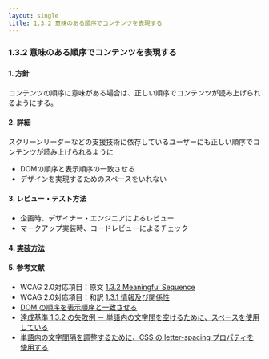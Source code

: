 ```yaml
---
layout: single
title: 1.3.2 意味のある順序でコンテンツを表現する
---
```


### 1.3.2 意味のある順序でコンテンツを表現する

#### 1. 方針
コンテンツの順序に意味がある場合は、正しい順序でコンテンツが読み上げられるようにする。

#### 2. 詳細
スクリーンリーダーなどの支援技術に依存しているユーザーにも正しい順序でコンテンツが読み上げられるように

- DOMの順序と表示順序の一致させる
- デザインを実現するためのスペースをいれない

#### 3. レビュー・テスト方法  
- 企画時、デザイナー・エンジニアによるレビュー
- マークアップ実装時、コードレビューによるチェック

#### 4. [実装方法](/src/html/1/3/2.md)


#### 5. 参考文献
- WCAG 2.0対応項目：原文 [1.3.2 Meaningful Sequence](https://www.w3.org/TR/2008/REC-WCAG20-20081211/#content-structure-separation-sequence)
- WCAG 2.0対応項目：和訳 [1.3.1 情報及び関係性](https://waic.jp/docs/WCAG20/Overview.html#content-structure-separation-sequence)
- [DOM の順序を表示順序と一致させる](https://waic.jp/docs/WCAG-TECHS/C27.html)
- [達成基準 1.3.2 の失敗例 － 単語内の文字間を空けるために、スペースを使用している](https://waic.jp/docs/WCAG-TECHS/F32.html)
- [単語内の文字間隔を調整するために、CSS の letter-spacing プロパティを使用する](https://waic.jp/docs/WCAG-TECHS/C8.html)
